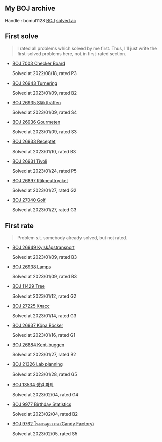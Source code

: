 ## My BOJ archive

Handle : bomul1128 [BOJ](https://www.acmicpc.net/user/bomul1128) [solved.ac](https://solved.ac/profile/bomul1128)



## First solve

> I rated all problems which solved by me first. Thus, I'll just write the first-solved problems here, not in first-rated section.

- [BOJ 7003 Checker Board](https://www.acmicpc.net/problem/7003)

  Solved at 2022/08/18, rated P3

- [BOJ 26943 Turnering](https://www.acmicpc.net/problem/26943)

  Solved at 2023/01/09, rated B2

- [BOJ 26935 Släktträffen](https://www.acmicpc.net/problem/26935)

  Solved at 2023/01/09, rated S4

- [BOJ 26936 Gourmeten](https://www.acmicpc.net/problem/26936)

  Solved at 2023/01/09, rated S3

- [BOJ 26933 Receptet](https://www.acmicpc.net/problem/26933)

  Solved at 2023/01/10, rated B3

- [BOJ 26931 Tivoli](https://www.acmicpc.net/problem/26931)

  Solved at 2023/01/24, rated P5

- [BOJ 26897 Räkneuttrycket](https://www.acmicpc.net/problem/26897)

  Solved at 2023/01/27, rated G2

- [BOJ 27040 Golf](https://www.acmicpc.net/problem/27040)

  Solved at 2023/01/27, rated G3




## First rate

> Problem s.t. somebody already solved, but not rated.

- [BOJ 26949 Kylskåpstransport](https://www.acmicpc.net/problem/26949)

  Solved at 2023/01/09, rated B3

- [BOJ 26938 Lamps](https://www.acmicpc.net/problem/26938)

  Solved at 2023/01/09, rated B3

- [BOJ 11429 Tree](https://www.acmicpc.net/problem/11429)

  Solved at 2023/01/12, rated G2

- [BOJ 27225 Класс](https://www.acmicpc.net/problem/27225)

  Solved at 2023/01/14, rated G3

- [BOJ 26937 Köpa Böcker](https://www.acmicpc.net/problem/26937)

  Solved at 2023/01/16, rated G1

- [BOJ 26884 Kent-buggen](https://www.acmicpc.net/problem/26884)

  Solved at 2023/01/27, rated B2

- [BOJ 21326 Lab planning](https://www.acmicpc.net/problem/21326)

  Solved at 2023/01/28, rated G5

- [BOJ 13534 생일 파티](https://www.acmicpc.net/problem/13534)

  Solved at 2023/02/04, rated G4

- [BOJ 9977 Birthday Statistics](https://www.acmicpc.net/problem/9977)

  Solved at 2023/02/04, rated B2

- [BOJ 9762 โรงงานลูกกวาด (Candy Factory)](https://www.acmicpc.net/problem/9762)

  Solved at 2023/02/05, rated S5
